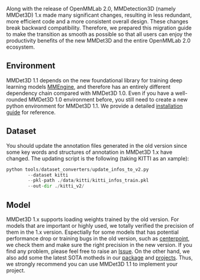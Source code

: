 Along with the release of OpenMMLab 2.0, MMDetection3D (namely MMDet3D) 1.x made many significant changes, resulting in less redundant, more efficient code and a more consistent overall design. These changes break backward compatibility. Therefore, we prepared this migration guide to make the transition as smooth as possible so that all users can enjoy the productivity benefits of the new MMDet3D and the entire OpenMMLab 2.0 ecosystem.

## Environment

MMDet3D 1.1 depends on the new foundational library for training deep learning models [MMEngine](https://github.com/open-mmlab/mmengine), and therefore has an entirely different dependency chain compared with MMDet3D 1.0. Even if you have a well-rounded MMDet3D 1.0 environment before, you still need to create a new python environment for MMDet3D 1.1. We provide a detailed [installation guide](./get_started.md) for reference.

## Dataset

You should update the annotation files generated in the old version since some key words and structures of annotation in MMDet3D 1.x have changed. The updating script is the following (taking KITTI as an xample):

```python
python tools/dataset_converters/update_infos_to_v2.py
        --dataset kitti
        --pkl-path ./data/kitti/kitti_infos_train.pkl
        --out-dir ./kitti_v2/
```

## Model

MMDet3D 1.x supports loading weights trained by the old version. For models that are important or highly used, we totally verified the precision of them in the 1.x version. Espectially for some models that has potential performance drop or training bugs in the old version, such as [centerpoint](https://github.com/open-mmlab/mmdetection3d/issues/2390), we check them and make sure the right precision in the new version. If you find any problem, please feel free to raise an [Issue](https://github.com/open-mmlab/mmdetection3d/issues). On the other hand, we also add some the latest SOTA motheds in our [package](../../configs/) and [projects](../../projects/). Thus, we strongly recommend you can use MMDet3D 1.1 to implement your project.
